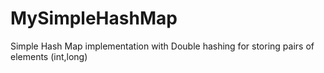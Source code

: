 # MySimpleHashMap
Simple Hash Map implementation  with Double hashing for storing pairs of elements (int,long)
